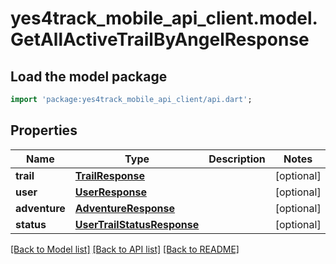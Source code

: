# yes4track_mobile_api_client.model.GetAllActiveTrailByAngelResponse

## Load the model package
```dart
import 'package:yes4track_mobile_api_client/api.dart';
```

## Properties
Name | Type | Description | Notes
------------ | ------------- | ------------- | -------------
**trail** | [**TrailResponse**](TrailResponse.md) |  | [optional] 
**user** | [**UserResponse**](UserResponse.md) |  | [optional] 
**adventure** | [**AdventureResponse**](AdventureResponse.md) |  | [optional] 
**status** | [**UserTrailStatusResponse**](UserTrailStatusResponse.md) |  | [optional] 

[[Back to Model list]](../README.md#documentation-for-models) [[Back to API list]](../README.md#documentation-for-api-endpoints) [[Back to README]](../README.md)


